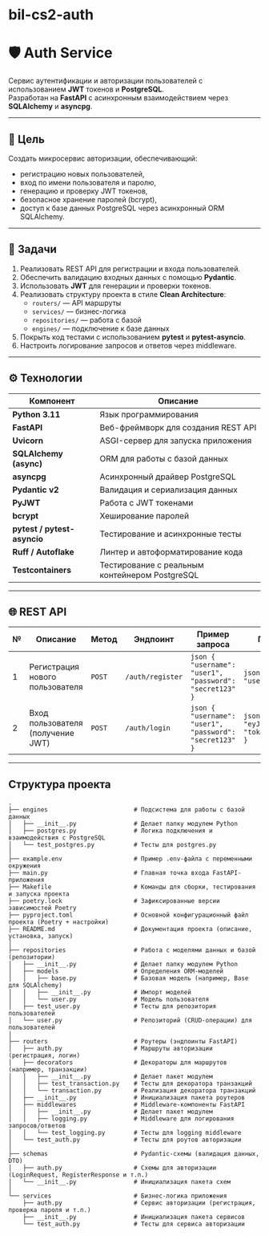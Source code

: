 # bil-cs2-auth

# 🛡️ Auth Service

Сервис аутентификации и авторизации пользователей с использованием **JWT** токенов и **PostgreSQL**.  
Разработан на **FastAPI** с асинхронным взаимодействием через **SQLAlchemy** и **asyncpg**.

---

## 🎯 Цель

Создать микросервис авторизации, обеспечивающий:
- регистрацию новых пользователей,
- вход по имени пользователя и паролю,
- генерацию и проверку JWT токенов,
- безопасное хранение паролей (bcrypt),
- доступ к базе данных PostgreSQL через асинхронный ORM SQLAlchemy.

---

## 🧩 Задачи

1. Реализовать REST API для регистрации и входа пользователей.  
2. Обеспечить валидацию входных данных с помощью **Pydantic**.  
3. Использовать **JWT** для генерации и проверки токенов.  
4. Реализовать структуру проекта в стиле **Clean Architecture**:  
   - `routers/` — API маршруты  
   - `services/` — бизнес-логика  
   - `repositories/` — работа с базой  
   - `engines/` — подключение к базе данных  
5. Покрыть код тестами с использованием **pytest** и **pytest-asyncio**.  
6. Настроить логирование запросов и ответов через middleware.

---

## ⚙️ Технологии

| Компонент | Описание |
|------------|-----------|
| **Python 3.11** | Язык программирования |
| **FastAPI** | Веб-фреймворк для создания REST API |
| **Uvicorn** | ASGI-сервер для запуска приложения |
| **SQLAlchemy (async)** | ORM для работы с базой данных |
| **asyncpg** | Асинхронный драйвер PostgreSQL |
| **Pydantic v2** | Валидация и сериализация данных |
| **PyJWT** | Работа с JWT токенами |
| **bcrypt** | Хеширование паролей |
| **pytest / pytest-asyncio** | Тестирование и асинхронные тесты |
| **Ruff / Autoflake** | Линтер и автоформатирование кода |
| **Testcontainers** | Тестирование с реальным контейнером PostgreSQL |

---

## 🌐 REST API

| № | Описание | Метод | Эндпоинт | Пример запроса | Пример ответа |
|---|-----------|--------|-----------|----------------|----------------|
| 1 | Регистрация нового пользователя | `POST` | `/auth/register` | ```json { "username": "user1", "password": "secret123" } ``` | ```json { "id": 1, "username": "user1" } ``` |
| 2 | Вход пользователя (получение JWT) | `POST` | `/auth/login` | ```json { "username": "user1", "password": "secret123" } ``` | ```json { "access_token": "eyJhbGciOiJIUzI1...", "token_type": "bearer" } ``` |

---

## Структура проекта

```
.
├── engines                        # Подсистема для работы с базой данных
│   ├── __init__.py                # Делает папку модулем Python
│   ├── postgres.py                # Логика подключения и взаимодействия с PostgreSQL
│   └── test_postgres.py           # Тесты для postgres.py
│
├── example.env                    # Пример .env-файла с переменными окружения
├── main.py                        # Главная точка входа FastAPI-приложения
├── Makefile                       # Команды для сборки, тестирования и запуска проекта
├── poetry.lock                    # Зафиксированные версии зависимостей Poetry
├── pyproject.toml                 # Основной конфигурационный файл проекта (Poetry + настройки)
├── README.md                      # Документация проекта (описание, установка, запуск)
│
├── repositories                   # Работа с моделями данных и базой (репозитории)
│   ├── __init__.py                # Делает папку модулем Python
│   ├── models                     # Определения ORM-моделей
│   │   ├── base.py                # Базовая модель (например, Base для SQLAlchemy)
│   │   ├── __init__.py            # Импорт моделей
│   │   └── user.py                # Модель пользователя
│   ├── test_user.py               # Тесты для репозитория пользователей
│   └── user.py                    # Репозиторий (CRUD-операции) для пользователей
│
├── routers                        # Роутеры (эндпоинты FastAPI)
│   ├── auth.py                    # Маршруты авторизации (регистрация, логин)
│   ├── decorators                 # Декораторы для маршрутов (например, транзакции)
│   │   ├── __init__.py            # Делает пакет модулем
│   │   ├── test_transaction.py    # Тесты для декоратора транзакций
│   │   └── transaction.py         # Реализация декоратора транзакций
│   ├── __init__.py                # Инициализация пакета роутеров
│   ├── middlewares                # Middleware-компоненты FastAPI
│   │   ├── __init__.py            # Делает пакет модулем
│   │   ├── logging.py             # Middleware для логирования запросов/ответов
│   │   └── test_logging.py        # Тесты для logging middleware
│   └── test_auth.py               # Тесты для роутов авторизации
│
├── schemas                        # Pydantic-схемы (валидация данных, DTO)
│   ├── auth.py                    # Схемы для авторизации (LoginRequest, RegisterResponse и т.п.)
│   └── __init__.py                # Инициализация пакета схем
│
└── services                       # Бизнес-логика приложения
    ├── auth.py                    # Сервис авторизации (регистрация, проверка пароля и т.п.)
    ├── __init__.py                # Инициализация пакета сервисов
    └── test_auth.py               # Тесты для сервиса авторизации
```